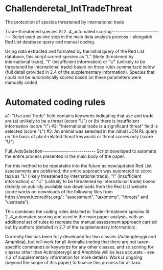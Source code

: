 # Challenderetal_IntTradeThreat
The protection of species threatened by international trade


Trade-threatened species SI 2..4_automated scoring---------------------------
Script used as one step in the main data analysis process - alongside Red List database query and manual coding. 

Using data extracted and formated by the initial query of the Red List database, this script scored species as "L" (likely threatened by international trade), "I" (insufficient information) or "U" (unlikely to be threatened by international trade) based on three rules summarised below (full detail provided in 2.4 of the supplementary information).
Species that could not be automatically scored based on these parameters were manually coded. 

# Automated coding rules
 #1: "Use and Trade" field contains keywords indicating that use and trade are (a) unlikely to be a threat (score "U") or (b) there is insufficient information (score "I") 
 #2: "International trade is a significant threat" field is selected (score "L")
 #3: An animal was selected in the initial IUCN RL query on the basis of plant-related threat keywords or threat scores only (score "U")


Full_AutoSelection---------------------------
Script developed to automate the entire process presented in the main body of the paper.

For this method to be repeatable into the future as new/updated Red List assessments are published, the entire approach was automated to score taxa as "L" (likely threatened by international trade), "I" (insufficient information) or "U" (unlikely to be threatened by international trade) based directly on publicly available raw downloads from the Red List website (code works on downloads of the following files from https://www.iucnredlist.org/ : "assessment", "taxonomy", "threats" and "usetrade").

This combines the coding rules detailed in Trade-threatened species SI 2..4_automated scoring and used in the main paper analysis, with an additional set of rules to recreate the manual assessment approach carried out by authors (detailed in 2.7 of the supplementary information).

Currently this has been fully developed for two classes (Actinopterygii and Amphibia), but will work for all Animalia (noting that there are not taxon-specific commands or keywords for any other classes, and so scoring for classes other than Actinopterygii and Amphibia will be less accurate - see 4.2 of supplementary information for more details). Work is ongoing (beyond the scope of this paper) to finalise this process for all taxa. 
